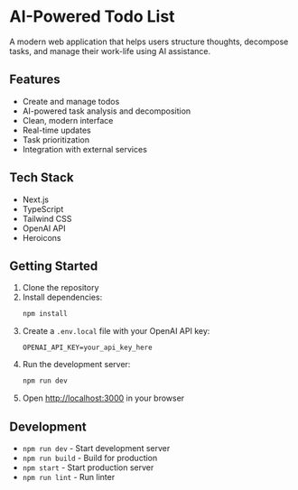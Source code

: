 # AI-Powered Todo List

A modern web application that helps users structure thoughts, decompose tasks, and manage their work-life using AI assistance.

## Features

- Create and manage todos
- AI-powered task analysis and decomposition
- Clean, modern interface
- Real-time updates
- Task prioritization
- Integration with external services

## Tech Stack

- Next.js
- TypeScript
- Tailwind CSS
- OpenAI API
- Heroicons

## Getting Started

1. Clone the repository
2. Install dependencies:
   ```bash
   npm install
   ```
3. Create a `.env.local` file with your OpenAI API key:
   ```
   OPENAI_API_KEY=your_api_key_here
   ```
4. Run the development server:
   ```bash
   npm run dev
   ```
5. Open [http://localhost:3000](http://localhost:3000) in your browser

## Development

- `npm run dev` - Start development server
- `npm run build` - Build for production
- `npm start` - Start production server
- `npm run lint` - Run linter
